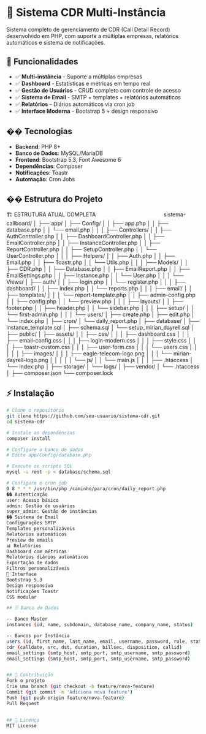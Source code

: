 # 🎯 Sistema CDR Multi-Instância

Sistema completo de gerenciamento de CDR (Call Detail Record) desenvolvido em PHP, com suporte a múltiplas empresas, relatórios automáticos e sistema de notificações.

## 🚀 Funcionalidades

- ✅ **Multi-instância** - Suporte a múltiplas empresas
- ✅ **Dashboard** - Estatísticas e métricas em tempo real
- ✅ **Gestão de Usuários** - CRUD completo com controle de acesso
- ✅ **Sistema de Email** - SMTP + templates + relatórios automáticos
- ✅ **Relatórios** - Diários automáticos via cron job
- ✅ **Interface Moderna** - Bootstrap 5 + design responsivo

## ��️ Tecnologias

- **Backend**: PHP 8+
- **Banco de Dados**: MySQL/MariaDB
- **Frontend**: Bootstrap 5.3, Font Awesome 6
- **Dependências**: Composer
- **Notificações**: Toastr
- **Automação**: Cron Jobs

## �� Estrutura do Projeto

🏗️ ESTRUTURA ATUAL COMPLETA                                            
sistema-callboard/
│
├── app/
│ ├── Config/
│ │ ├── app.php
│ │ ├── database.php
│ │ └── email.php
│ │
│ ├── Controllers/
│ │ ├── AuthController.php
│ │ ├── DashboardController.php
│ │ ├── EmailController.php
│ │ ├── InstanceController.php
│ │ ├── ReportController.php
│ │ ├── SetupController.php
│ │ └── UserController.php
│ │
│ ├── Helpers/
│ │ ├── Auth.php
│ │ ├── Email.php
│ │ ├── Toastr.php
│ │ └── Utils.php
│ │
│ ├── Models/
│ │ ├── CDR.php
│ │ ├── Database.php
│ │ ├── EmailReport.php
│ │ ├── EmailSettings.php
│ │ ├── Instance.php
│ │ └── User.php
│ │
│ └── Views/
│ ├── auth/
│ │ ├── login.php
│ │ └── register.php
│ │
│ ├── dashboard/
│ │ ├── index.php
│ │ └── reports.php
│ │
│ ├── email/
│ │ ├── templates/
│ │ │ └── report-template.php
│ │ ├── admin-config.php
│ │ ├── config.php
│ │ └── preview.php
│ │
│ ├── layouts/
│ │ ├── footer.php
│ │ ├── header.php
│ │ └── sidebar.php
│ │
│ ├── setup/
│ │ └── first-admin.php
│ │
│ └── users/
│ ├── create.php
│ ├── edit.php
│ └── index.php
│
├── cron/
│ └── daily_report.php
│
├── database/
│ ├── instance_template.sql
│ ├── schema.sql
│ └── setup_mirian_dayrell.sql
│
├── public/
│ ├── assets/
│ │ ├── css/
│ │ │ ├── dashboard.css
│ │ │ ├── email-config.css
│ │ │ ├── login-modern.css
│ │ │ ├── style.css
│ │ │ ├── toastr-custom.css
│ │ │ ├── user-form.css
│ │ │ └── users.css
│ │ │
│ │ ├── images/
│ │ │ ├── eagle-telecom-logo.png
│ │ │ └── mirian-dayrell-logo.png
│ │ │
│ │ └── js/
│ │ └── main.js
│ │
│ ├── .htaccess
│ └── index.php
│
├── storage/
│ └── logs/
│
├── vendor/
│ └── .htaccess
│
├── composer.json
└── composer.lock

## ⚡ Instalação

```bash
# Clone o repositório
git clone https://github.com/seu-usuario/sistema-cdr.git
cd sistema-cdr

# Instale as dependências
composer install

# Configure o banco de dados
# Edite app/Config/database.php

# Execute os scripts SQL
mysql -u root -p < database/schema.sql

# Configure o cron job
0 8 * * * /usr/bin/php /caminho/para/cron/daily_report.php
�� Autenticação
user: Acesso básico
admin: Gestão de usuários
super_admin: Gestão de instâncias
�� Sistema de Email
Configurações SMTP
Templates personalizáveis
Relatórios automáticos
Preview de emails
📊 Relatórios
Dashboard com métricas
Relatórios diários automáticos
Exportação de dados
Filtros personalizáveis
🎨 Interface
Bootstrap 5.3
Design responsivo
Notificações Toastr
CSS modular

## 🗄️ Banco de Dados

-- Banco Master
instances (id, name, subdomain, database_name, company_name, status)

-- Bancos por Instância
users (id, first_name, last_name, email, username, password, role, status)
cdr (calldate, src, dst, duration, billsec, disposition, callid)
email_settings (smtp_host, smtp_port, smtp_username, smtp_password)
email_settings (smtp_host, smtp_port, smtp_username, smtp_password)


## 📝 Contribuição
Fork o projeto
Crie uma branch (git checkout -b feature/nova-feature)
Commit (git commit -m 'Adiciona nova feature')
Push (git push origin feature/nova-feature)
Pull Request


## 📄 Licença
MIT License
```
